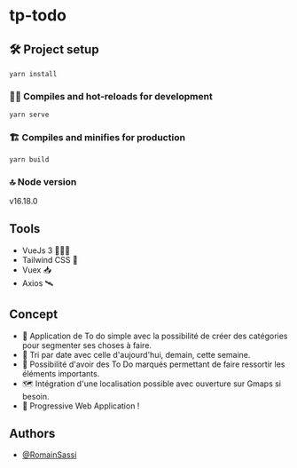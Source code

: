 # tp-todo

## 🛠 Project setup
```
yarn install
```

### 🏃🏽 Compiles and hot-reloads for development
```
yarn serve
```

### 🏗 Compiles and minifies for production
```
yarn build
```

### 🔝 Node version
v16.18.0

## Tools
- VueJs 3 👨🏽‍💻
- Tailwind CSS 💄
- Vuex 📥
- Axios 🛰

## Concept

- 📝 Application de To do simple avec la possibilité de créer des catégories pour segmenter ses choses à faire.
- 📅 Tri par date avec celle d'aujourd'hui, demain, cette semaine.
- 🔖 Possibilité d'avoir des To Do marqués permettant de faire ressortir les éléments importants.
- 🗺 Intégration d'une localisation possible avec ouverture sur Gmaps si besoin.
- 📲 Progressive Web Application !


## Authors

- [@RomainSassi](https://github.com/RomainSassi)

